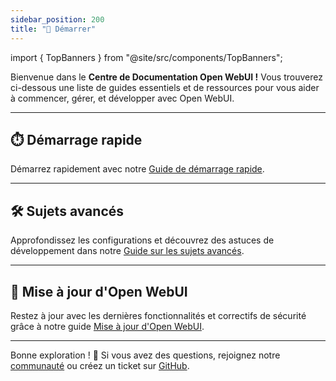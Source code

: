 ```yaml
---
sidebar_position: 200
title: "🚀 Démarrer"
---
```



import { TopBanners } from "@site/src/components/TopBanners";


<TopBanners />


Bienvenue dans le **Centre de Documentation Open WebUI !** Vous trouverez ci-dessous une liste de guides essentiels et de ressources pour vous aider à commencer, gérer, et développer avec Open WebUI.

---

## ⏱️ Démarrage rapide

Démarrez rapidement avec notre [Guide de démarrage rapide](/getting-started/quick-start).

---

## 🛠️ Sujets avancés

Approfondissez les configurations et découvrez des astuces de développement dans notre [Guide sur les sujets avancés](/getting-started/advanced-topics).

---

## 🔄 Mise à jour d'Open WebUI

Restez à jour avec les dernières fonctionnalités et correctifs de sécurité grâce à notre guide [Mise à jour d'Open WebUI](./updating).

---

Bonne exploration ! 🎉 Si vous avez des questions, rejoignez notre [communauté](https://discord.gg/5rJgQTnV4s) ou créez un ticket sur [GitHub](https://github.com/open-webui/open-webui).
